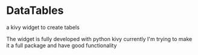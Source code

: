 # DataTables
a kivy widget to create tabels

The widget is fully developed with python kivy
currently I'm trying to make it a full package and have good functionality

